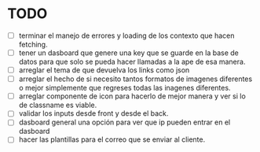# TODO

*[ ] terminar el manejo de errores y loading de los contexto que hacen fetching.
*[ ] tener un dasboard que genere una key que se guarde en la base de datos para que solo se pueda hacer llamadas a la ape de esa manera.
*[ ] arreglar el tema de que devuelva los links como json 
*[ ] arreglar el hecho de si necesito tantos formatos de imagenes diferentes o mejor simplemente que regreses todas las inagenes diferentes.
*[ ] arreglar componente de icon para hacerlo de mejor manera y ver si lo de classname es viable.
*[ ] validar los inputs desde front y desde el back.
*[ ] dasboard general una opción para ver que ip pueden entrar en el dasboard
*[ ] hacer las plantillas para el correo que se enviar al cliente.
